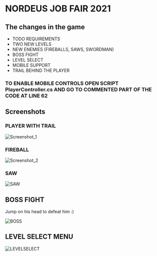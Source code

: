 # NORDEUS JOB FAIR 2021

## The changes in the game

- TODO REQUIREMENTS
- TWO NEW LEVELS 
- NEW ENEMIES (FIREBALLS, SAWS, SWORDMAN)
- BOSS FIGHT
- LEVEL SELECT 
- MOBILE SUPPORT
- TRAIL BEHIND THE PLAYER 

### TO ENABLE MOBILE CONTROLS OPEN SCRIPT PlayerController.cs AND GO TO COMMENTED PART OF THE CODE AT LINE 62
## Screenshots

### PLAYER WITH TRAIL 

![Screenshot_1](https://user-images.githubusercontent.com/61749935/140776714-dad3c4d5-95b2-48ff-b9cd-fc73af98567b.png)

### FIREBALL
![Screenshot_2](https://user-images.githubusercontent.com/61749935/140777224-317d358f-fbb1-45f5-9fd3-bdce0f0ffcc3.png)

### SAW

![SAW](https://user-images.githubusercontent.com/61749935/140777596-5e2b8fcf-dad8-4a33-bb89-63ec8dd073fa.png)

## BOSS FIGHT
 Jump on his head to defeat him :)
 
  ![BOSS](https://user-images.githubusercontent.com/61749935/140778080-d27ed788-6141-49b8-8fe9-fb3be2fd1921.png)
  
 ## LEVEL SELECT MENU
![LEVELSELECT](https://user-images.githubusercontent.com/61749935/140778489-9c026794-8d38-482e-ba96-1e08c15bf6c1.png)
